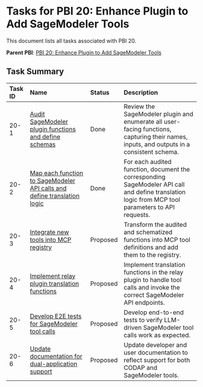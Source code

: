 # Tasks for PBI 20: Enhance Plugin to Add SageModeler Tools

This document lists all tasks associated with PBI 20.

**Parent PBI**: [PBI 20: Enhance Plugin to Add SageModeler Tools](./prd.md)

## Task Summary

| Task ID | Name | Status | Description |
| :------ | :--- | :----- | :---------- |
| 20-1 | [Audit SageModeler plugin functions and define schemas](./20-1.md) | Done | Review the SageModeler plugin and enumerate all user-facing functions, capturing their names, inputs, and outputs in a consistent schema. |
| 20-2 | [Map each function to SageModeler API calls and define translation logic](./20-2.md) | Done | For each audited function, document the corresponding SageModeler API call and define translation logic from MCP tool parameters to API requests. |
| 20-3 | [Integrate new tools into MCP registry](./20-3.md) | Proposed | Transform the audited and schematized functions into MCP tool definitions and add them to the registry. |
| 20-4 | [Implement relay plugin translation functions](./20-4.md) | Proposed | Implement translation functions in the relay plugin to handle tool calls and invoke the correct SageModeler API endpoints. |
| 20-5 | [Develop E2E tests for SageModeler tool calls](./20-5.md) | Proposed | Develop end-to-end tests to verify LLM-driven SageModeler tool calls work as expected. |
| 20-6 | [Update documentation for dual-application support](./20-6.md) | Proposed | Update developer and user documentation to reflect support for both CODAP and SageModeler tools. | 
